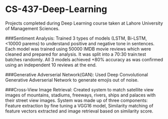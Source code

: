 # CS-437-Deep-Learning

Projects completed during Deep Learning course taken at Lahore University of Management Sciences.

###Sentiment Analysis: 
Trained 3 types of models (LSTM, Bi-LSTM, <10000 parems) to understand positive and negative tone in sentences. Each model was trained using 50000 IMDB movie reviews which were cleaned and prepared for analysis. It was split into a 70:30 train:test batches randomly. All 3 models achieved +80% accuracy as was confirmed using an independent 10 reviews at the end.

###Generative Adverserial Network(GAN): 
Used Deep Convolutional Generative Adverserial Network to generate emojis out of noise.

###Cross-View Image Retrieval: 
Created system to match satellite view images of mountains, stadiums, freeways, rivers, ships and palaces with their street view images. System was made up of three components: Feature extraction by fine tuning a VGG16 model, Similarity matching of feature vectors extracted and image retrieval based on similarity score.
